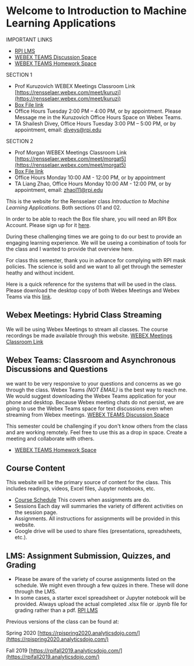 Welcome to Introduction to Machine Learning Applications
============================

IMPORTANT LINKS
- [RPI LMS](https://lms.rpi.edu/)
- [WEBEX TEAMS Discussion Space](https://eurl.io/#KijTiY1Sa)
- [WEBEX TEAMS Homework Space](https://eurl.io/#8TF4_qsE9)

SECTION 1
- Prof Kuruzovich WEBEX Meetings Classroom Link [https://rensselaer.webex.com/meet/kuruzj](https://rensselaer.webex.com/meet/kuruzj)
- [Box File link](https://rpi.box.com/s/g3wsswc1gvqxvamkuxee77eb4qugizvj)
- Office Hours Tuesday 2:00 PM – 4:00 PM, or by appointment.  Please Message me in the Kuruzovich Office Hours Space on Webex Teams.
- TA Shailesh Divey, Office Hours Tuesday 3:00 PM – 5:00 PM, or by appointment, email: diveys@rpi.edu

SECTION 2
- Prof Morgan WEBEX Meetings Classroom Link [https://rensselaer.webex.com/meet/morgat5](https://rensselaer.webex.com/meet/morgat5)
- [Box File link](https://rpi.box.com/s/qdd5wlo58f5ludkxmb4yd17mgnyc0sbh)
- Office Hours Monday 10:00 AM - 12:00 PM, or by appointment
- TA Liang Zhao, Office Hours Monday 10:00 AM - 12:00 PM, or by appointment, email: zhaol11@rpi.edu



This is the website for the Rensselaer class *Introduction to Machine Learning Applications*.  Both sections 01 and 02.

In order to be able to reach the Box file share, you will need an RPI Box Account.  Please sign up for it [here](https://itssc.rpi.edu/hc/en-us/articles/360004742212-Box-Overview-Registering-for-an-RPI-Box-Account).

During these challenging times we are going to do our best to provide an engaging learning experience. We will be useing a combination of tools for the class and I wanted to provide that overview here.

For class this semester, thank you in advance for complying with RPI mask policies. The science is solid and we want to all get through the semester heathy and without incident.

Here is a quick reference for the systems that will be used in the class.  Please download the desktop copy of both Webex Meetings and Webex Teams via this [link](https://www.webex.com/downloads.html).

## Webex Meetings: Hybrid Class Streaming
We will be using Webex Meetings to stream all classes.  The course recordings be made available through this website.
[WEBEX Meetings Classroom Link](https://rensselaer.webex.com/meet/kuruzj)

## Webex Teams: Classroom and Asynchronous Discussions and Questions
we want to be very responsive to your questions and concerns as we go through the class.  Webex Teams *(NOT EMAIL)* is the best way to reach me.  We would suggest downloading the Webex Teams application for your phone and desktop.  Because Webex meeting chats do not persist, we are going to use the Webex Teams space for text discussions even when streaming from Webex meetings.
[WEBEX TEAMS Discussion Space](https://eurl.io/#KijTiY1Sa)

This semester could be challenging if you don't know others from the class and are working remotely.  Feel free to use this as a drop in space.  Create a meeting and collaborate with others.
- [WEBEX TEAMS Homework Space](https://eurl.io/#8TF4_qsE9)

## Course Content
This website will be the primary source of content for the class. This includes readings, videos, Excel files, Jupyter notebooks, etc.
  - [Course Schedule](./content/schedule.md)  This covers when assignments are do.
  - Sessions Each day will summaries the variety of different activities on the session page.
  - Assignments. All instructions for assignments will be provided in this website.
  - Google drive will be used to share files (presentations, spreadsheets, etc.).


## LMS: Assignment Submission, Quizzes, and Grading
  - Please be aware of the variety of course assignments listed on the schedule. We might even through a few quizes in there. These will done through the LMS.
  - In some cases, a starter excel spreadsheet or Jupyter notebook will be provided. Always upload the actual completed .xlsx file or .ipynb file for grading rather than a pdf.
[RPI LMS](https://lms.rpi.edu/)









Previous versions of the class can be found at:

Spring 2020 [https://rpispring2020.analyticsdojo.com/](https://rpispring2020.analyticsdojo.com/)

Fall 2019 [https://rpifall2019.analyticsdojo.com/](https://rpifall2019.analyticsdojo.com/)
